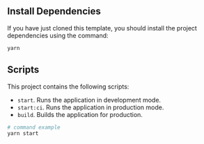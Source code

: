 ## Install Dependencies

If you have just cloned this template, you should install the project dependencies using the
command:

```Bash
yarn
```

## Scripts

This project contains the following scripts:

- `start`. Runs the application in development mode.
- `start:ci`. Runs the application in production mode.
- `build`. Builds the application for production.

```bash
# command example
yarn start
```